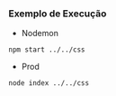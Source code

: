### Exemplo de Execução

- Nodemon

```npm start ../../css ```

- Prod

```node index ../../css ``` 
